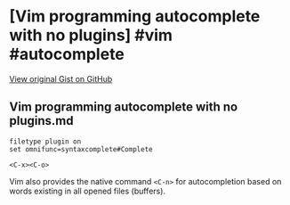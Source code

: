# [Vim programming autocomplete with no plugins] #vim #autocomplete

[View original Gist on GitHub](https://gist.github.com/Integralist/32a615581c9d0af1b5f53f4f9ba64607)

## Vim programming autocomplete with no plugins.md

```viml
filetype plugin on
set omnifunc=syntaxcomplete#Complete
```

`<C-x><C-o>`
  
Vim also provides the native command `<C-n>` for autocompletion based on words existing in all opened files (buffers).

